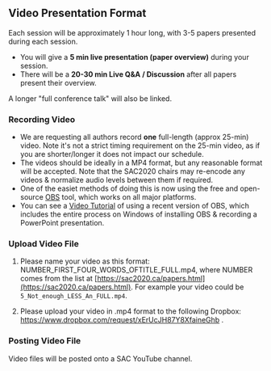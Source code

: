 
## Video Presentation Format

Each session will be approximately 1 hour long, with 3-5 papers presented during each session.

* You will give a **5 min live presentation (paper overview)** during your session.
* There will be a **20-30 min Live Q&A / Discussion** after all papers present their overview.

A longer "full conference talk" will also be linked.

### Recording Video

* We are requesting all authors record **one** full-length (approx 25-min) video. Note it's not a strict timing requirement on the 25-min video, as if you are shorter/longer it does not impact our schedule.
* The videos should be ideally in a MP4 format, but any reasonable format will be accepted. Note that the SAC2020 chairs may re-encode any videos & normalize audio levels between them if required.
* One of the easiet methods of doing this is now using the free and open-source [OBS](https://obsproject.com/) tool, which works on all major platforms.
* You can see a [Video Tutorial](https://www.youtube.com/watch?v=zTjVBlnEiNI) of using a recent version of OBS, which includes the entire process on Windows of installing OBS & recording a PowerPoint presentation.

### Upload Video File

1. Please name your video as this format: NUMBER_FIRST_FOUR_WORDS_OFTITLE_FULL.mp4, where NUMBER comes from the list at [https://sac2020.ca/papers.html](https://sac2020.ca/papers.html). For example your video could be `5_Not_enough_LESS_An_FULL.mp4`.

2. Please upload your video in .mp4 format to the following Dropbox: https://www.dropbox.com/request/xErUcJH87Y8XfaineGhb .

### Posting Video File

Video files will be posted onto a SAC YouTube channel.
